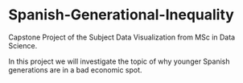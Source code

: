 # Spanish-Generational-Inequality
Capstone Project of the Subject Data Visualization from MSc in Data Science.

In this project we will investigate the topic of why younger Spanish generations are in a bad economic spot.
